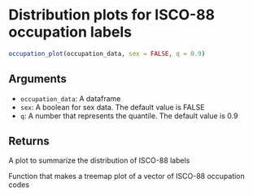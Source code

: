 # Distribution plots for ISCO-88 occupation labels

```r
occupation_plot(occupation_data, sex = FALSE, q = 0.9)
```

## Arguments

- `occupation_data`: A dataframe
- `sex`: A boolean for sex data. The default value is FALSE
- `q`: A number that represents the quantile. The default value is 0.9

## Returns

A plot to summarize the distribution of ISCO-88 labels

Function that makes a treemap plot of a vector of ISCO-88 occupation codes
